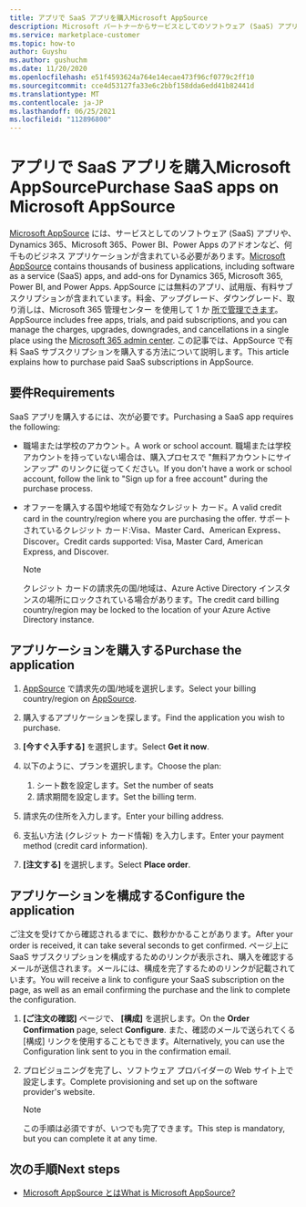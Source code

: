 ```yaml
---
title: アプリで SaaS アプリを購入Microsoft AppSource
description: Microsoft パートナーからサービスとしてのソフトウェア (SaaS) アプリを購入Microsoft AppSource。
ms.service: marketplace-customer
ms.topic: how-to
author: Guyshu
ms.author: gushuchm
ms.date: 11/20/2020
ms.openlocfilehash: e51f4593624a764e14ecae473f96cf0779c2ff10
ms.sourcegitcommit: cce4d53127fa33e6c2bbf158dda6edd41b82441d
ms.translationtype: MT
ms.contentlocale: ja-JP
ms.lasthandoff: 06/25/2021
ms.locfileid: "112896800"
---
```

# <a name="purchase-saas-apps-on-microsoft-appsource"></a><span data-ttu-id="4d26f-103">アプリで SaaS アプリを購入Microsoft AppSource</span><span class="sxs-lookup"><span data-stu-id="4d26f-103">Purchase SaaS apps on Microsoft AppSource</span></span>

<span data-ttu-id="4d26f-104">[Microsoft AppSource](https://appsource.microsoft.com/) には、サービスとしてのソフトウェア (SaaS) アプリや、Dynamics 365、Microsoft 365、Power BI、Power Apps のアドオンなど、何千ものビジネス アプリケーションが含まれている必要があります。</span><span class="sxs-lookup"><span data-stu-id="4d26f-104">[Microsoft AppSource](https://appsource.microsoft.com/) contains thousands of business applications, including software as a service (SaaS) apps, and add-ons for Dynamics 365, Microsoft 365, Power BI, and Power Apps.</span></span> <span data-ttu-id="4d26f-105">AppSource には無料のアプリ、試用版、有料サブスクリプションが含まれています。料金、アップグレード、ダウングレード、取り消しは、Microsoft 365 管理センター を使用して 1 か [所で管理できます](/microsoft-365/admin/admin-overview/about-the-admin-center)。</span><span class="sxs-lookup"><span data-stu-id="4d26f-105">AppSource includes free apps, trials, and paid subscriptions, and you can manage the charges, upgrades, downgrades, and cancellations in a single place using the [Microsoft 365 admin center](/microsoft-365/admin/admin-overview/about-the-admin-center).</span></span> <span data-ttu-id="4d26f-106">この記事では、AppSource で有料 SaaS サブスクリプションを購入する方法について説明します。</span><span class="sxs-lookup"><span data-stu-id="4d26f-106">This article explains how to purchase paid SaaS subscriptions in AppSource.</span></span>

## <a name="requirements"></a><span data-ttu-id="4d26f-107">要件</span><span class="sxs-lookup"><span data-stu-id="4d26f-107">Requirements</span></span>

<span data-ttu-id="4d26f-108">SaaS アプリを購入するには、次が必要です。</span><span class="sxs-lookup"><span data-stu-id="4d26f-108">Purchasing a SaaS app requires the following:</span></span>

- <span data-ttu-id="4d26f-109">職場または学校のアカウント。</span><span class="sxs-lookup"><span data-stu-id="4d26f-109">A work or school account.</span></span> <span data-ttu-id="4d26f-110">職場または学校アカウントを持っていない場合は、購入プロセスで "無料アカウントにサインアップ" のリンクに従ってください。</span><span class="sxs-lookup"><span data-stu-id="4d26f-110">If you don't have a work or school account, follow the link to "Sign up for a free account" during the purchase process.</span></span>

- <span data-ttu-id="4d26f-111">オファーを購入する国や地域で有効なクレジット カード。</span><span class="sxs-lookup"><span data-stu-id="4d26f-111">A valid credit card in the country/region where you are purchasing the offer.</span></span> <span data-ttu-id="4d26f-112">サポートされているクレジット カード:Visa、Master Card、American Express、Discover。</span><span class="sxs-lookup"><span data-stu-id="4d26f-112">Credit cards supported: Visa, Master Card, American Express, and Discover.</span></span>

    > [!Note]
    > <span data-ttu-id="4d26f-113">クレジット カードの請求先の国/地域は、Azure Active Directory インスタンスの場所にロックされている場合があります。</span><span class="sxs-lookup"><span data-stu-id="4d26f-113">The credit card billing country/region may be locked to the location of your Azure Active Directory instance.</span></span>

## <a name="purchase-the-application"></a><span data-ttu-id="4d26f-114">アプリケーションを購入する</span><span class="sxs-lookup"><span data-stu-id="4d26f-114">Purchase the application</span></span>

1. <span data-ttu-id="4d26f-115">[AppSource](https://appsource.microsoft.com/) で請求先の国/地域を選択します。</span><span class="sxs-lookup"><span data-stu-id="4d26f-115">Select your billing country/region on [AppSource](https://appsource.microsoft.com/).</span></span>
1. <span data-ttu-id="4d26f-116">購入するアプリケーションを探します。</span><span class="sxs-lookup"><span data-stu-id="4d26f-116">Find the application you wish to purchase.</span></span>
1. <span data-ttu-id="4d26f-117">**[今すぐ入手する]** を選択します。</span><span class="sxs-lookup"><span data-stu-id="4d26f-117">Select **Get it now**.</span></span>
1. <span data-ttu-id="4d26f-118">以下のように、プランを選択します。</span><span class="sxs-lookup"><span data-stu-id="4d26f-118">Choose the plan:</span></span>

    1. <span data-ttu-id="4d26f-119">シート数を設定します。</span><span class="sxs-lookup"><span data-stu-id="4d26f-119">Set the number of seats</span></span>
    1. <span data-ttu-id="4d26f-120">請求期間を設定します。</span><span class="sxs-lookup"><span data-stu-id="4d26f-120">Set the billing term.</span></span>

1. <span data-ttu-id="4d26f-121">請求先の住所を入力します。</span><span class="sxs-lookup"><span data-stu-id="4d26f-121">Enter your billing address.</span></span>
1. <span data-ttu-id="4d26f-122">支払い方法 (クレジット カード情報) を入力します。</span><span class="sxs-lookup"><span data-stu-id="4d26f-122">Enter your payment method (credit card information).</span></span>
1. <span data-ttu-id="4d26f-123">**[注文する]** を選択します。</span><span class="sxs-lookup"><span data-stu-id="4d26f-123">Select **Place order**.</span></span>

## <a name="configure-the-application"></a><span data-ttu-id="4d26f-124">アプリケーションを構成する</span><span class="sxs-lookup"><span data-stu-id="4d26f-124">Configure the application</span></span>

<span data-ttu-id="4d26f-125">ご注文を受けてから確認されるまでに、数秒かかることがあります。</span><span class="sxs-lookup"><span data-stu-id="4d26f-125">After your order is received, it can take several seconds to get confirmed.</span></span> <span data-ttu-id="4d26f-126">ページ上に SaaS サブスクリプションを構成するためのリンクが表示され、購入を確認するメー​​ルが送信されます。メールには、構成を完了するためのリンクが記載されています。</span><span class="sxs-lookup"><span data-stu-id="4d26f-126">You will receive a link to configure your SaaS subscription on the page, as well as an email confirming the purchase and the link to complete the configuration.</span></span>

1. <span data-ttu-id="4d26f-127">**[ご注文の確認]** ページで、 **[構成]** を選択します。</span><span class="sxs-lookup"><span data-stu-id="4d26f-127">On the **Order Confirmation** page, select **Configure**.</span></span> <span data-ttu-id="4d26f-128">また、確認のメールで送られてくる [構成] リンクを使用することもできます。</span><span class="sxs-lookup"><span data-stu-id="4d26f-128">Alternatively, you can use the Configuration link sent to you in the confirmation email.</span></span>
1. <span data-ttu-id="4d26f-129">プロビジョニングを完了し、ソフトウェア プロバイダーの Web サイト上で設定します。</span><span class="sxs-lookup"><span data-stu-id="4d26f-129">Complete provisioning and set up on the software provider's website.</span></span>

    > [!Note]
    > <span data-ttu-id="4d26f-130">この手順は必須ですが、いつでも完了できます。</span><span class="sxs-lookup"><span data-stu-id="4d26f-130">This step is mandatory, but you can complete it at any time.</span></span>

## <a name="next-steps"></a><span data-ttu-id="4d26f-131">次の手順</span><span class="sxs-lookup"><span data-stu-id="4d26f-131">Next steps</span></span>

- [<span data-ttu-id="4d26f-132">Microsoft AppSource とは</span><span class="sxs-lookup"><span data-stu-id="4d26f-132">What is Microsoft AppSource?</span></span>](appsource-overview.md)

